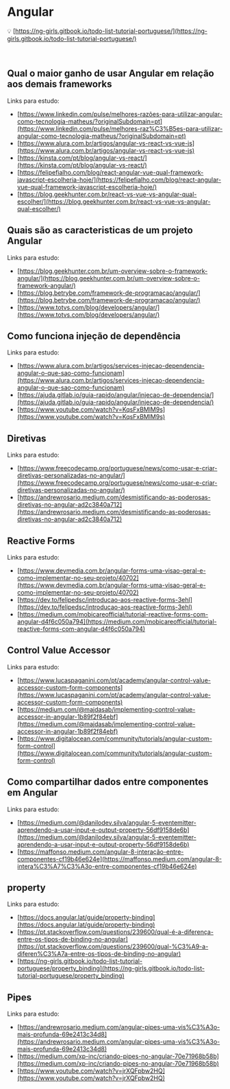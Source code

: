 # Angular


💡 [https://ng-girls.gitbook.io/todo-list-tutorial-portuguese/](https://ng-girls.gitbook.io/todo-list-tutorial-portuguese/)


<br>

## **Qual o maior ganho de usar Angular em relação aos demais frameworks**

Links para estudo:

- [https://www.linkedin.com/pulse/melhores-razões-para-utilizar-angular-como-tecnologia-matheus/?originalSubdomain=pt](https://www.linkedin.com/pulse/melhores-raz%C3%B5es-para-utilizar-angular-como-tecnologia-matheus/?originalSubdomain=pt)
- [https://www.alura.com.br/artigos/angular-vs-react-vs-vue-js](https://www.alura.com.br/artigos/angular-vs-react-vs-vue-js)
- [https://kinsta.com/pt/blog/angular-vs-react/](https://kinsta.com/pt/blog/angular-vs-react/)
- [https://felipefialho.com/blog/react-angular-vue-qual-framework-javascript-escolheria-hoje/](https://felipefialho.com/blog/react-angular-vue-qual-framework-javascript-escolheria-hoje/)
- [https://blog.geekhunter.com.br/react-vs-vue-vs-angular-qual-escolher/](https://blog.geekhunter.com.br/react-vs-vue-vs-angular-qual-escolher/)

## **Quais são as caracteristicas de um projeto Angular**

Links para estudo:

- [https://blog.geekhunter.com.br/um-overview-sobre-o-framework-angular/](https://blog.geekhunter.com.br/um-overview-sobre-o-framework-angular/)
- [https://blog.betrybe.com/framework-de-programacao/angular/](https://blog.betrybe.com/framework-de-programacao/angular/)
- [https://www.totvs.com/blog/developers/angular/](https://www.totvs.com/blog/developers/angular/)

## **Como funciona injeção de dependência**

Links para estudo:

- [https://www.alura.com.br/artigos/services-injecao-dependencia-angular-o-que-sao-como-funcionam](https://www.alura.com.br/artigos/services-injecao-dependencia-angular-o-que-sao-como-funcionam)
- [https://ajuda.gitlab.io/guia-rapido/angular/injecao-de-dependencia/](https://ajuda.gitlab.io/guia-rapido/angular/injecao-de-dependencia/)
- [https://www.youtube.com/watch?v=KqsFxBMlM9s](https://www.youtube.com/watch?v=KqsFxBMlM9s)

## **Diretivas**

Links para estudo:

- [https://www.freecodecamp.org/portuguese/news/como-usar-e-criar-diretivas-personalizadas-no-angular/](https://www.freecodecamp.org/portuguese/news/como-usar-e-criar-diretivas-personalizadas-no-angular/)
- [https://andrewrosario.medium.com/desmistificando-as-poderosas-diretivas-no-angular-ad2c3840a712](https://andrewrosario.medium.com/desmistificando-as-poderosas-diretivas-no-angular-ad2c3840a712)

## **Reactive Forms**

Links para estudo: 

- [https://www.devmedia.com.br/angular-forms-uma-visao-geral-e-como-implementar-no-seu-projeto/40702](https://www.devmedia.com.br/angular-forms-uma-visao-geral-e-como-implementar-no-seu-projeto/40702)
- [https://dev.to/felipedsc/introducao-aos-reactive-forms-3ehl](https://dev.to/felipedsc/introducao-aos-reactive-forms-3ehl)
- [https://medium.com/mobicareofficial/tutorial-reactive-forms-com-angular-d4f6c050a794](https://medium.com/mobicareofficial/tutorial-reactive-forms-com-angular-d4f6c050a794)

## **Control Value Accessor**

Links para estudo:

- [https://www.lucaspaganini.com/pt/academy/angular-control-value-accessor-custom-form-components](https://www.lucaspaganini.com/pt/academy/angular-control-value-accessor-custom-form-components)
- [https://medium.com/@majdasab/implementing-control-value-accessor-in-angular-1b89f2f84ebf](https://medium.com/@majdasab/implementing-control-value-accessor-in-angular-1b89f2f84ebf)
- [https://www.digitalocean.com/community/tutorials/angular-custom-form-control](https://www.digitalocean.com/community/tutorials/angular-custom-form-control)

## ****Como compartilhar dados entre componentes em Angular****

Links para estudo:

- [https://medium.com/@danilodev.silva/angular-5-eventemitter-aprendendo-a-usar-input-e-output-property-56df9158de6b](https://medium.com/@danilodev.silva/angular-5-eventemitter-aprendendo-a-usar-input-e-output-property-56df9158de6b)
- [https://maffonso.medium.com/angular-8-interação-entre-componentes-cf19b46e624e](https://maffonso.medium.com/angular-8-intera%C3%A7%C3%A3o-entre-componentes-cf19b46e624e)

## **property**

Links para estudo:

- [https://docs.angular.lat/guide/property-binding](https://docs.angular.lat/guide/property-binding)
- [https://pt.stackoverflow.com/questions/239600/qual-é-a-diferença-entre-os-tipos-de-binding-no-angular](https://pt.stackoverflow.com/questions/239600/qual-%C3%A9-a-diferen%C3%A7a-entre-os-tipos-de-binding-no-angular)
- [https://ng-girls.gitbook.io/todo-list-tutorial-portuguese/property_binding](https://ng-girls.gitbook.io/todo-list-tutorial-portuguese/property_binding)

## Pipes
Links para estudo:

- [https://andrewrosario.medium.com/angular-pipes-uma-vis%C3%A3o-mais-profunda-69e2413c34d8](https://andrewrosario.medium.com/angular-pipes-uma-vis%C3%A3o-mais-profunda-69e2413c34d8)
- [https://medium.com/xp-inc/criando-pipes-no-angular-70e71968b58b](https://medium.com/xp-inc/criando-pipes-no-angular-70e71968b58b)
- [https://www.youtube.com/watch?v=jrXQFpbw2HQ](https://www.youtube.com/watch?v=jrXQFpbw2HQ)